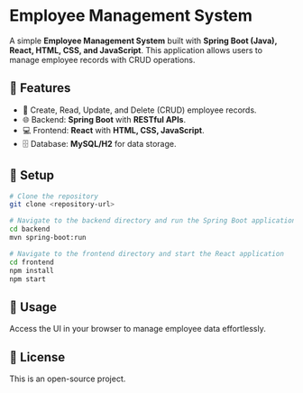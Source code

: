 # Employee Management System

A simple **Employee Management System** built with **Spring Boot (Java), React, HTML, CSS, and JavaScript**. This application allows users to manage employee records with CRUD operations.

## 🚀 Features
- 📝 Create, Read, Update, and Delete (CRUD) employee records.
- 🌐 Backend: **Spring Boot** with **RESTful APIs**.
- 💻 Frontend: **React** with **HTML, CSS, JavaScript**.
- 🗄️ Database: **MySQL/H2** for data storage.

## 🔧 Setup
```bash
# Clone the repository
git clone <repository-url>

# Navigate to the backend directory and run the Spring Boot application
cd backend
mvn spring-boot:run

# Navigate to the frontend directory and start the React application
cd frontend
npm install
npm start
```

## 📌 Usage
Access the UI in your browser to manage employee data effortlessly.

## 📜 License
This is an open-source project.

